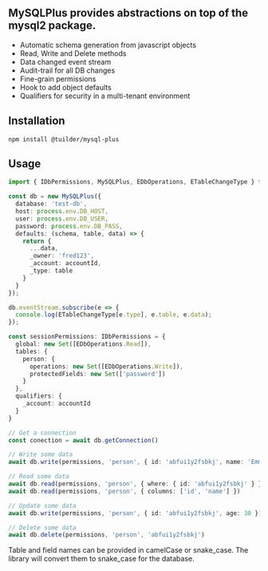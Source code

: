 ## MySQLPlus provides abstractions on top of the mysql2 package.

* Automatic schema generation from javascript objects
* Read, Write and Delete methods
* Data changed event stream
* Audit-trail for all DB changes
* Fine-grain permissions
* Hook to add object defaults
* Qualifiers for security in a multi-tenant environment

## Installation

    npm install @tuilder/mysql-plus

## Usage

```typescript
import { IDbPermissions, MySQLPlus, EDbOperations, ETableChangeType } from '@tuilder/mysql-plus';

const db = new MySQLPlus({
  database: 'test-db',
  host: process.env.DB_HOST,
  user: process.env.DB_USER,
  password: process.env.DB_PASS,
  defaults: (schema, table, data) => {
    return {
      ...data,
      _owner: 'fred123',
      _account: accountId,
      _type: table
    }
  }
});

db.eventStream.subscribe(e => {
  console.log(ETableChangeType[e.type], e.table, e.data);
});

const sessionPermissions: IDbPermissions = {
  global: new Set([EDbOperations.Read]),
  tables: {
    person: {
      operations: new Set([EDbOperations.Write]),
      protectedFields: new Set(['password'])
    }
  },
  qualifiers: {
    _account: accountId
  }
}

// Get a connection
const conection = await db.getConnection()

// Write some data
await db.write(permissions, 'person', { id: 'abfui1y2fsbkj', name: 'Emmanuel Clive Higgins', age: 206487, favColor: 'red, yellow and black maybe' })

// Read some data
await db.read(permissions, 'person', { where: { id: 'abfui1y2fsbkj' } })
await db.read(permissions, 'person', { columns: ['id', 'name'] })

// Update some data
await db.write(permissions, 'person', { id: 'abfui1y2fsbkj', age: 30 })

// Delete some data
await db.delete(permissions, 'person', 'abfui1y2fsbkj')

```

Table and field names can be provided in camelCase or snake_case. The library will convert them to snake_case for the database.
